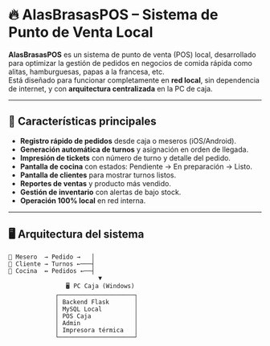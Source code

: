 # 🔥 AlasBrasasPOS – Sistema de Punto de Venta Local

**AlasBrasasPOS** es un sistema de punto de venta (POS) local, desarrollado para optimizar la gestión de pedidos en negocios de comida rápida como alitas, hamburguesas, papas a la francesa, etc.  
Está diseñado para funcionar completamente en **red local**, sin dependencia de internet, y con **arquitectura centralizada** en la PC de caja.

---

## 🚀 Características principales
- **Registro rápido de pedidos** desde caja o meseros (iOS/Android).
- **Generación automática de turnos** y asignación en orden de llegada.
- **Impresión de tickets** con número de turno y detalle del pedido.
- **Pantalla de cocina** con estados: Pendiente → En preparación → Listo.
- **Pantalla de clientes** para mostrar turnos listos.
- **Reportes de ventas** y producto más vendido.
- **Gestión de inventario** con alertas de bajo stock.
- **Operación 100% local** en red interna.

---

## 🖥 Arquitectura del sistema

```plaintext
📱 Mesero  → Pedido →   │
📱 Cliente → Turnos ←───┤
📱 Cocina  ↔ Pedidos ←──┤
                         ▼
                🖥 PC Caja (Windows)
             ┌─────────────────────┐
             │ Backend Flask       │
             │ MySQL Local         │
             │ POS Caja            │
             │ Admin               │
             │ Impresora térmica   │
             └─────────────────────┘
